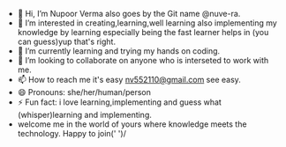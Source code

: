 - 👋 Hi, I’m  Nupoor Verma also goes by the Git name @nuve-ra.
- 👀 I’m interested in creating,learning,well learning also implementing my knowledge by learning especially being the fast learner helps in (you can guess)yup that's right.
- 🌱 I’m currently learning and trying my hands on coding.
- 💞️ I’m looking to collaborate on anyone who is interseted to work with me.
- 📫 How to reach me it's easy nv552110@gmail.com see easy.
- 😄 Pronouns: she/her/human/person
- ⚡ Fun fact: i love learning,implementing and guess what (whisper)learning and implementing.
-   welcome me in the world of yours where knowledge meets the technology. Happy to join(' ')/

<!---
nuve-ra/nuve-ra is a ✨ special ✨ repository because its `README.md` (this file) appears on your GitHub profile.
You can click the Preview link to take a look at your changes.
--->
